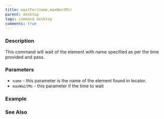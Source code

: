 ```yaml
---
title: waitFor(name,maxWaitMs)
parent: desktop
tags: command desktop
comments: true
---
```

### Description

This command will wait of the element with name specified as per the time provided and pass.

### Parameters

- `name` - this parameter is the name of the element found in locator.
- `maxWaitMs` - this parameter if the time to wait

### Example

### See Also